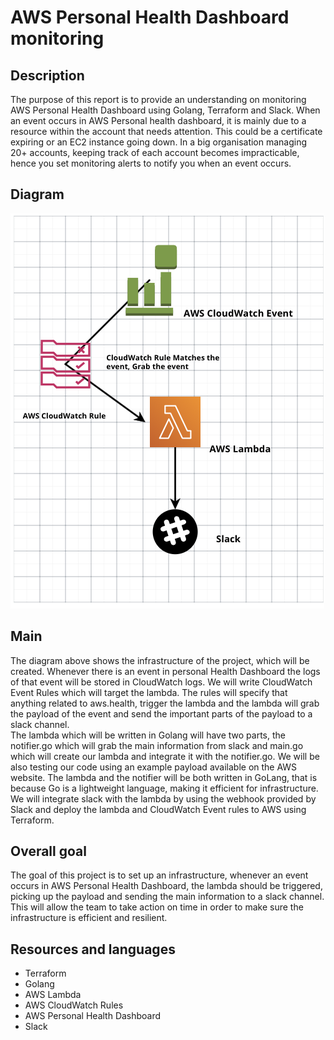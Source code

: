 # AWS Personal Health Dashboard monitoring

## Description

The purpose of this report is to provide an understanding on monitoring AWS Personal Health Dashboard using Golang, Terraform and Slack. When an event occurs in AWS Personal health dashboard, it is mainly due to a resource within the account that needs attention. This could be a certificate expiring or an EC2 instance going down. In a big organisation managing 20+ accounts, keeping track of each account becomes impracticable, hence you set monitoring alerts to notify you when an event occurs.

## Diagram
![alt text](https://github.com/omidayoobe/sparta_work/blob/master/src/aws_diagram.png)

## Main 
The diagram above shows the infrastructure of the project, which will be created. Whenever there is an event in personal Health Dashboard the logs of that event will be stored in CloudWatch logs. We will write CloudWatch Event Rules which will target the lambda. The rules will specify that anything related to aws.health, trigger the lambda and the lambda will grab the payload of the event and send the important parts of the payload to a slack channel.
<br>
The lambda which will be written in Golang will have two parts, the notifier.go which will grab the main information from slack and main.go which will create our lambda and integrate it with the notifier.go. We will be also testing our code using an example payload available on the AWS website. The lambda and the notifier will be both written in GoLang, that is because Go is a lightweight language, making it efficient for infrastructure.
<br>
We will integrate slack with the lambda by using the webhook provided by Slack and deploy the lambda and CloudWatch Event rules to AWS using Terraform.

## Overall goal
The goal of this project is to set up an infrastructure, whenever an event occurs in AWS Personal Health Dashboard, the lambda should be triggered, picking up the payload and sending the main information to a slack channel. This will allow the team to take action on time in order to make sure the infrastructure is efficient and resilient. 

## Resources and languages
- Terraform
- Golang
- AWS Lambda
- AWS CloudWatch Rules
- AWS Personal Health Dashboard
- Slack
 





